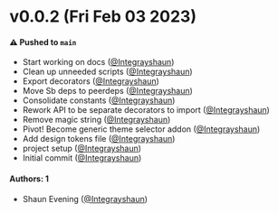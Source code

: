 # v0.0.2 (Fri Feb 03 2023)

#### ⚠️ Pushed to `main`

- Start working on docs ([@Integrayshaun](https://github.com/Integrayshaun))
- Clean up unneeded scripts ([@Integrayshaun](https://github.com/Integrayshaun))
- Export decorators ([@Integrayshaun](https://github.com/Integrayshaun))
- Move Sb deps to peerdeps ([@Integrayshaun](https://github.com/Integrayshaun))
- Consolidate constants ([@Integrayshaun](https://github.com/Integrayshaun))
- Rework API to be separate decorators to import ([@Integrayshaun](https://github.com/Integrayshaun))
- Remove magic string ([@Integrayshaun](https://github.com/Integrayshaun))
- Pivot! Become generic theme selector addon ([@Integrayshaun](https://github.com/Integrayshaun))
- Add design tokens file ([@Integrayshaun](https://github.com/Integrayshaun))
- project setup ([@Integrayshaun](https://github.com/Integrayshaun))
- Initial commit ([@Integrayshaun](https://github.com/Integrayshaun))

#### Authors: 1

- Shaun Evening ([@Integrayshaun](https://github.com/Integrayshaun))
